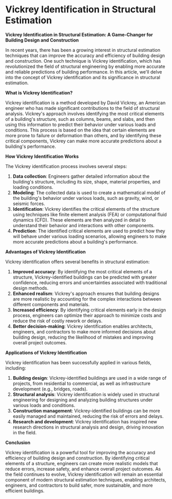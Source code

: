 # Vickrey Identification in Structural Estimation

**Vickrey Identification in Structural Estimation: A Game-Changer for Building Design and Construction**

In recent years, there has been a growing interest in structural estimation techniques that can improve the accuracy and efficiency of building design and construction. One such technique is Vickrey identification, which has revolutionized the field of structural engineering by enabling more accurate and reliable predictions of building performance. In this article, we'll delve into the concept of Vickrey identification and its significance in structural estimation.

**What is Vickrey Identification?**

Vickrey identification is a method developed by David Vickrey, an American engineer who has made significant contributions to the field of structural analysis. Vickrey's approach involves identifying the most critical elements of a building's structure, such as columns, beams, and slabs, and then using this information to predict their behavior under various loads and conditions. This process is based on the idea that certain elements are more prone to failure or deformation than others, and by identifying these critical components, Vickrey can make more accurate predictions about a building's performance.

**How Vickrey Identification Works**

The Vickrey identification process involves several steps:

1. **Data collection**: Engineers gather detailed information about the building's structure, including its size, shape, material properties, and loading conditions.
2. **Modeling**: The collected data is used to create a mathematical model of the building's behavior under various loads, such as gravity, wind, or seismic forces.
3. **Identification**: Vickrey identifies the critical elements of the structure using techniques like finite element analysis (FEA) or computational fluid dynamics (CFD). These elements are then analyzed in detail to understand their behavior and interactions with other components.
4. **Prediction**: The identified critical elements are used to predict how they will behave under various loading scenarios, allowing engineers to make more accurate predictions about a building's performance.

**Advantages of Vickrey Identification**

Vickrey identification offers several benefits in structural estimation:

1. **Improved accuracy**: By identifying the most critical elements of a structure, Vickrey-identified buildings can be predicted with greater confidence, reducing errors and uncertainties associated with traditional design methods.
2. **Enhanced realism**: Vickrey's approach ensures that building designs are more realistic by accounting for the complex interactions between different components and materials.
3. **Increased efficiency**: By identifying critical elements early in the design process, engineers can optimize their approach to minimize costs and reduce the risk of costly rework or delays.
4. **Better decision-making**: Vickrey identification enables architects, engineers, and contractors to make more informed decisions about building design, reducing the likelihood of mistakes and improving overall project outcomes.

**Applications of Vickrey Identification**

Vickrey identification has been successfully applied in various fields, including:

1. **Building design**: Vickrey-identified buildings are used in a wide range of projects, from residential to commercial, as well as infrastructure development (e.g., bridges, roads).
2. **Structural analysis**: Vickrey identification is widely used in structural engineering for designing and analyzing building structures under various loads and conditions.
3. **Construction management**: Vickrey-identified buildings can be more easily managed and maintained, reducing the risk of errors and delays.
4. **Research and development**: Vickrey identification has inspired new research directions in structural analysis and design, driving innovation in the field.

**Conclusion**

Vickrey identification is a powerful tool for improving the accuracy and efficiency of building design and construction. By identifying critical elements of a structure, engineers can create more realistic models that reduce errors, increase safety, and enhance overall project outcomes. As the field continues to evolve, Vickrey identification will remain an essential component of modern structural estimation techniques, enabling architects, engineers, and contractors to build safer, more sustainable, and more efficient buildings.
